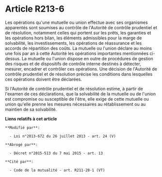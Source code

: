 # Article R213-6

Les opérations qu'une mutuelle ou union effectue avec ses organismes apparentés sont soumises au contrôle de l'Autorité de
contrôle prudentiel et de résolution, notamment celles qui portent sur les prêts, les garanties et les opérations hors bilan,
les éléments admissibles pour la marge de solvabilité, les investissements, les opérations de réassurance et les accords de
répartition des coûts. La mutuelle ou l'union déclare au moins une fois par an à cette Autorité les opérations importantes
mentionnées ci-dessus. La mutuelle ou l'union dispose en outre de procédures de gestion des risques et de dispositifs de
contrôle interne destinés à détecter, mesurer, encadrer et contrôler ces opérations. Une décision de l'Autorité de contrôle
prudentiel et de résolution précise les conditions dans lesquelles ces opérations doivent être déclarées. 

Si l'Autorité de contrôle prudentiel et de résolution estime, à partir de l'examen de ces déclarations, que la solvabilité de
la mutuelle ou de l'union est compromise ou susceptible de l'être, elle exige de cette mutuelle ou union qu'elle prenne les
mesures nécessaires au rétablissement ou au maintien de sa solvabilité.

**Liens relatifs à cet article**

	**Modifié par**:

	  - Loi n°2013-672 du 26 juillet 2013 - art. 24 (V)

	**Abrogé par**:

	  - Décret n°2015-513 du 7 mai 2015 - art. 13

	**Cité par**:

	  - Code de la mutualité - art. R211-28-1 (VT)
